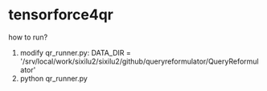 # tensorforce4qr
how to run?
1. modify qr_runner.py:
DATA_DIR = '/srv/local/work/sixilu2/sixilu2/github/queryreformulator/QueryReformulator'
2. python qr_runner.py




